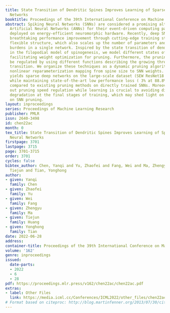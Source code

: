 ```yaml
---
title: State Transition of Dendritic Spines Improves Learning of Sparse Spiking Neural
  Networks
booktitle: Proceedings of the 39th International Conference on Machine Learning
abstract: Spiking Neural Networks (SNNs) are considered a promising alternative to
  Artificial Neural Networks (ANNs) for their event-driven computing paradigm when
  deployed on energy-efficient neuromorphic hardware. Recently, deep SNNs have shown
  breathtaking performance improvement through cutting-edge training strategy and
  flexible structure, which also scales up the number of parameters and computational
  burdens in a single network. Inspired by the state transition of dendritic spines
  in the filopodial model of spinogenesis, we model different states of SNN weights,
  facilitating weight optimization for pruning. Furthermore, the pruning speed can
  be regulated by using different functions describing the growing threshold of state
  transition. We organize these techniques as a dynamic pruning algorithm based on
  nonlinear reparameterization mapping from spine size to SNN weights. Our approach
  yields sparse deep networks on the large-scale dataset (SEW ResNet18 on ImageNet)
  while maintaining state-of-the-art low performance loss ( 3% at 88.8% sparsity)
  compared to existing pruning methods on directly trained SNNs. Moreover, we find
  out pruning speed regulation while learning is crucial to avoiding disastrous performance
  degradation at the final stages of training, which may shed light on future work
  on SNN pruning.
layout: inproceedings
series: Proceedings of Machine Learning Research
publisher: PMLR
issn: 2640-3498
id: chen22ac
month: 0
tex_title: State Transition of Dendritic Spines Improves Learning of Sparse Spiking
  Neural Networks
firstpage: 3701
lastpage: 3715
page: 3701-3715
order: 3701
cycles: false
bibtex_author: Chen, Yanqi and Yu, Zhaofei and Fang, Wei and Ma, Zhengyu and Huang,
  Tiejun and Tian, Yonghong
author:
- given: Yanqi
  family: Chen
- given: Zhaofei
  family: Yu
- given: Wei
  family: Fang
- given: Zhengyu
  family: Ma
- given: Tiejun
  family: Huang
- given: Yonghong
  family: Tian
date: 2022-06-28
address:
container-title: Proceedings of the 39th International Conference on Machine Learning
volume: '162'
genre: inproceedings
issued:
  date-parts:
  - 2022
  - 6
  - 28
pdf: https://proceedings.mlr.press/v162/chen22ac/chen22ac.pdf
extras:
- label: Other Files
  link: https://media.icml.cc/Conferences/ICML2022/other_files/chen22ac-supp.zip
# Format based on citeproc: http://blog.martinfenner.org/2013/07/30/citeproc-yaml-for-bibliographies/
---
```

